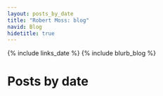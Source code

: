 ```yaml
---
layout: posts_by_date
title: "Robert Moss: blog"
navid: Blog
hidetitle: true
---
```

{% include links_date %}
{% include blurb_blog %}
<h1>Posts by date</h1>


